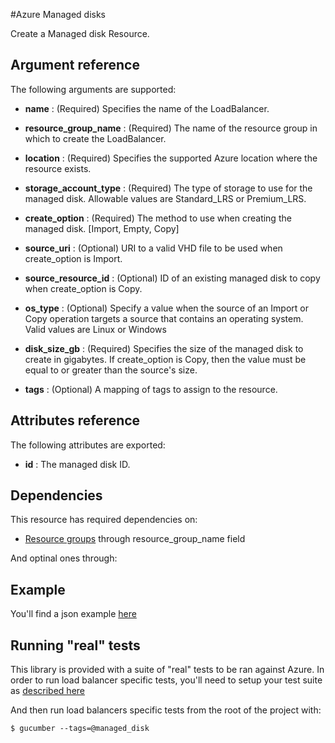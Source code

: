 #Azure Managed disks

Create a Managed disk Resource.


## Argument reference

The following arguments are supported:

- **name** : (Required) Specifies the name of the LoadBalancer.

- **resource_group_name** : (Required) The name of the resource group in which to create the LoadBalancer.

- **location** : (Required) Specifies the supported Azure location where the resource exists.

- **storage_account_type** : (Required) The type of storage to use for the managed disk. Allowable values are Standard_LRS or Premium_LRS.

- **create_option** : (Required) The method to use when creating the managed disk. [Import, Empty, Copy]

- **source_uri** : (Optional) URI to a valid VHD file to be used when create_option is Import.

- **source_resource_id** : (Optional) ID of an existing managed disk to copy when create_option is Copy.

- **os_type** : (Optional) Specify a value when the source of an Import or Copy operation targets a source that contains an operating system. Valid values are Linux or Windows

- **disk_size_gb** : (Required) Specifies the size of the managed disk to create in gigabytes. If create_option is Copy, then the value must be equal to or greater than the source's size.

- **tags** : (Optional) A mapping of tags to assign to the resource.


## Attributes reference

The following attributes are exported:

- **id** : The managed disk ID.


## Dependencies

This resource has required dependencies on:

- [Resource groups](../resourcegroup/) through resource_group_name field

And optinal ones through:

## Example

You'll find a json example [here](../../../internal/definitions/md_create.json)

## Running "real" tests

This library is provided with a suite of "real" tests to be ran against Azure. In order to run load balancer specific tests, you'll need to setup your test suite as [described here](../../../internal/)

And then run load balancers specific tests from the root of the project with:

```
$ gucumber --tags=@managed_disk
